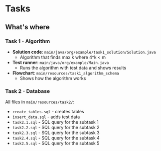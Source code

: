 # Tasks

## What's where

### Task 1 - Algorithm
- **Solution code**: `main/java/org/example/task1_solution/Solution.java`
  - Algorithm that finds max k where 4^k < m
- **Test runner**: `main/java/org/example/Main.java`
  - Runs the algorithm with test data and shows results
- **Flowchart**: `main/resources/task1_algorithm_schema`
  - Shows how the algorithm works

### Task 2 - Database
All files in `main/resources/task2/`:
- `create_tables.sql` - creates tables
- `insert_data.sql` - adds test data  
- `task2.1.sql` - SQL query for the subtask 1
- `task2.2.sql` - SQL query for the subtask 2
- `task2.3.sql` - SQL query for the subtask 3
- `task2.4.sql` - SQL query for the subtask 4
- `task2.5.sql` - SQL query for the subtask 5
